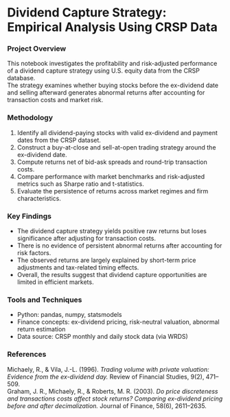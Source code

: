 # Dividend Capture Strategy: Empirical Analysis Using CRSP Data

### Project Overview
This notebook investigates the profitability and risk-adjusted performance of a dividend capture strategy using U.S. equity data from the CRSP database.  
The strategy examines whether buying stocks before the ex-dividend date and selling afterward generates abnormal returns after accounting for transaction costs and market risk.

### Methodology
1. Identify all dividend-paying stocks with valid ex-dividend and payment dates from the CRSP dataset.  
2. Construct a buy-at-close and sell-at-open trading strategy around the ex-dividend date.  
3. Compute returns net of bid-ask spreads and round-trip transaction costs.  
4. Compare performance with market benchmarks and risk-adjusted metrics such as Sharpe ratio and t-statistics.  
5. Evaluate the persistence of returns across market regimes and firm characteristics.

### Key Findings
- The dividend capture strategy yields positive raw returns but loses significance after adjusting for transaction costs.  
- There is no evidence of persistent abnormal returns after accounting for risk factors.  
- The observed returns are largely explained by short-term price adjustments and tax-related timing effects.  
- Overall, the results suggest that dividend capture opportunities are limited in efficient markets.

### Tools and Techniques
- Python: pandas, numpy, statsmodels  
- Finance concepts: ex-dividend pricing, risk-neutral valuation, abnormal return estimation  
- Data source: CRSP monthly and daily stock data (via WRDS)

### References
Michaely, R., & Vila, J.-L. (1996). *Trading volume with private valuation: Evidence from the ex-dividend day.* Review of Financial Studies, 9(2), 471–509.  
Graham, J. R., Michaely, R., & Roberts, M. R. (2003). *Do price discreteness and transactions costs affect stock returns? Comparing ex-dividend pricing before and after decimalization.* Journal of Finance, 58(6), 2611–2635.
